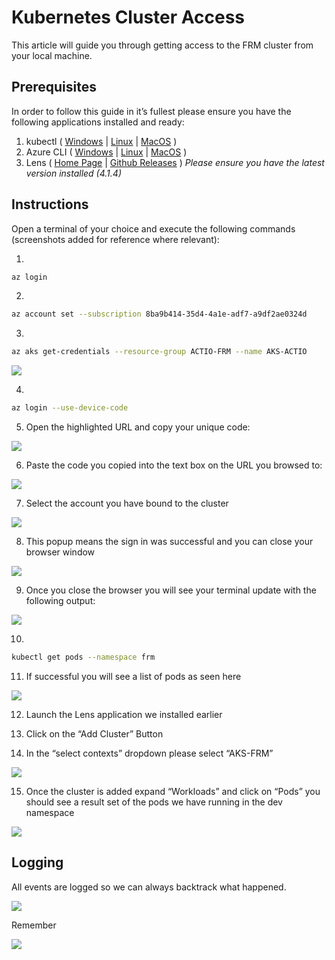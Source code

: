 # Kubernetes Cluster Access

This article will guide you through getting access to the FRM cluster from your local machine.

## Prerequisites

In order to follow this guide in it’s fullest please ensure you have the following applications installed and ready:

1. kubectl ( [Windows](https://kubernetes.io/docs/tasks/tools/install-kubectl-windows/) | [Linux](https://kubernetes.io/docs/tasks/tools/install-kubectl-linux/) | [MacOS](https://kubernetes.io/docs/tasks/tools/install-kubectl-macos/) )
2. Azure CLI ( [Windows](https://docs.microsoft.com/en-us/cli/azure/install-azure-cli-windows?tabs=azure-cli) | [Linux](https://docs.microsoft.com/en-us/cli/azure/install-azure-cli-linux?pivots=apt) | [MacOS](https://docs.microsoft.com/en-us/cli/azure/install-azure-cli-macos) )
3. Lens ( [Home Page](https://k8slens.dev/) | [Github Releases](https://github.com/lensapp/lens/releases/tag/v4.1.4) ) *Please ensure you have the latest version installed (4.1.4)*

## Instructions

Open a terminal of your choice and execute the following commands (screenshots added for reference where relevant):

1.

```bash
az login
```

2.

```bash
az account set --subscription 8ba9b414-35d4-4a1e-adf7-a9df2ae0324d
```

3.

```bash
az aks get-credentials --resource-group ACTIO-FRM --name AKS-ACTIO
```

![](../../Images/image-20210311-073550.png)

4.

```bash
az login --use-device-code
```

5. Open the highlighted URL and copy your unique code:

![](../../Images/image-20210311-073918.png)

6. Paste the code you copied into the text box on the URL you browsed to:

![](../../Images/image-20210311-074047.png)

7. Select the account you have bound to the cluster

![](../../Images/image-20210311-074158.png)

8. This popup means the sign in was successful and you can close your browser window

![](../../Images/image-20210311-074233.png)

9. Once you close the browser you will see your terminal update with the following output:

![](../../Images/image-20210311-074417.png)

10.

```bash
kubectl get pods --namespace frm
```

11. If successful you will see a list of pods as seen here

![](../../Images/image-20210311-083823.png)

12. Launch the Lens application we installed earlier

13. Click on the “Add Cluster” Button

14. In the “select contexts” dropdown please select “AKS-FRM”

![](../../Images/image-20210311-084023.png)

15. Once the cluster is added expand “Workloads” and click on “Pods” you should see a result set of the pods we have running in the dev namespace

![](../../Images/image-20210311-084122.png)

## Logging

All events are logged so we can always backtrack what happened.

![](../../Images/image-20210311-084506.png)

Remember

![](../../Images/image-20210311-084545.png)
